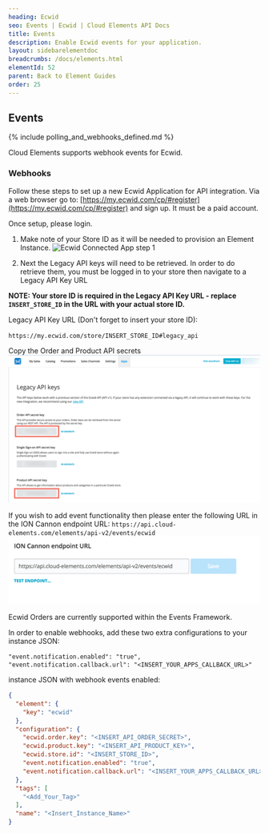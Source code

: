 ```yaml
---
heading: Ecwid
seo: Events | Ecwid | Cloud Elements API Docs
title: Events
description: Enable Ecwid events for your application.
layout: sidebarelementdoc
breadcrumbs: /docs/elements.html
elementId: 52
parent: Back to Element Guides
order: 25
---
```


## Events

{% include polling_and_webhooks_defined.md %}

Cloud Elements supports webhook events for Ecwid.

### Webhooks

Follow these steps to set up a new Ecwid Application for API integration. Via a web browser go to: [https://my.ecwid.com/cp/#register](https://my.ecwid.com/cp/#register) and sign up. It must be a paid account.

Once setup, please login.

1. Make note of your Store ID as it will be needed to provision an Element Instance.
![Ecwid Connected App step 1](http://cloud-elements.com/wp-content/uploads/2015/02/EcwidAPI1.png)

2. Next the Legacy API keys will need to be retrieved.  In order to do retrieve them, you must be logged in to your store then navigate to a Legacy API Key URL

__NOTE:  Your store ID is required in the Legacy API Key URL - replace `INSERT_STORE_ID` in the URL with your actual store ID.__

Legacy API Key URL (Don't forget to insert your store ID):

`https://my.ecwid.com/store/INSERT_STORE_ID#legacy_api`

Copy the Order and Product API secrets
![Ecwid Legacy API](img/ecwid-legacy-api-1.png)

If you wish to add event functionality then please enter the following URL in the ION Cannon endpoint URL: `https://api.cloud-elements.com/elements/api-v2/events/ecwid`
![Ecwid Legacy API ION Cannon URL](img/ecwid-legacy-api-events.png)

Ecwid Orders are currently supported within the Events Framework.

In order to enable webhooks, add these two extra configurations to your instance JSON:

```
"event.notification.enabled": "true",
"event.notification.callback.url": "<INSERT_YOUR_APPS_CALLBACK_URL>"
```

instance JSON with webhook events enabled:

```json
{
  "element": {
    "key": "ecwid"
  },
  "configuration": {
    "ecwid.order.key": "<INSERT_API_ORDER_SECRET>",
    "ecwid.product.key": "<INSERT_API_PRODUCT_KEY>",
    "ecwid.store.id": "<INSERT_STORE_ID>",
    "event.notification.enabled": "true",
    "event.notification.callback.url": "<INSERT_YOUR_APPS_CALLBACK_URL>"
  },
  "tags": [
    "<Add_Your_Tag>"
  ],
  "name": "<Insert_Instance_Name>"
}
```
